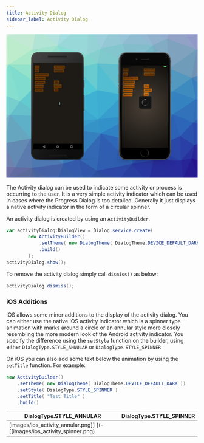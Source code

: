```yaml
---
title: Activity Dialog
sidebar_label: Activity Dialog
---
```



![](images/activity.png)

The Activity dialog can be used to indicate some activity or process is occurring to the user. 
It is a very simple activity indicator which can be used in cases where the Progress Dialog is 
too detailed. Generally it just displays a native activity indicator in the form of a circular 
spinner.

An activity dialog is created by using an `ActivityBuilder`.

```actionscript
var activityDialog:DialogView = Dialog.service.create( 
		new ActivityBuilder()
			.setTheme( new DialogTheme( DialogTheme.DEVICE_DEFAULT_DARK ))
			.build()
		);
activityDialog.show();
```

To remove the activity dialog simply call `dismiss()` as below:

```actionscript
activityDialog.dismiss();
```



### iOS Additions

iOS allows some minor additions to the display of the activity dialog. You can either use the native iOS activity indicator which is a spinner type animation with marks around a circle or an annular style more closely resembling the more modern look of the Android activity indicator. You specify the difference using the `setStyle` function on the builder, using either `DialogType.STYLE_ANNULAR` or `DialogType.STYLE_SPINNER`

On iOS you can also add some text below the animation by using the `setTitle` function. For example:

```actionscript
new ActivityBuilder()
	.setTheme( new DialogTheme( DialogTheme.DEVICE_DEFAULT_DARK ))
	.setStyle( DialogType.STYLE_SPINNER )
	.setTitle( "Test Title" )
	.build()
```

| DialogType.STYLE_ANNULAR | DialogType.STYLE_SPINNER | 
| --- | --- | 
| [images/ios_activity_annular.png]] ](-[[images/ios_activity_spinner.png) |


